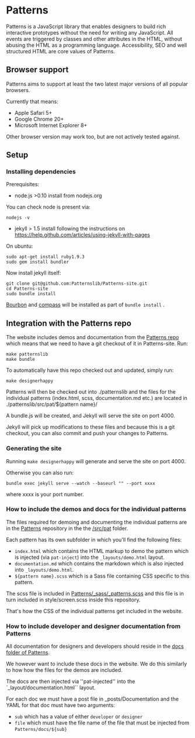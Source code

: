# Patterns

Patterns is a JavaScript library that enables designers to build rich
interactive prototypes without the need for writing any JavaScript. All events
are triggered by classes and other attributes in the HTML, without abusing the
HTML as a programming language. Accessibility, SEO and well structured HTML are
core values of Patterns.

## Browser support

Patterns aims to support at least the two latest major versions of all popular browsers.

Currently that means:

- Apple Safari 5+
- Google Chrome 20+
- Microsoft Internet Explorer 8+

Other browser version may work too, but are not actively tested against.

## Setup

### Installing dependencies

Prerequisites:

- node.js >0.10 install from nodejs.org

You can check node is present via:

    nodejs -v

- jekyll > 1.5 install following the instructions on https://help.github.com/articles/using-jekyll-with-pages

On ubuntu:

    sudo apt-get install ruby1.9.3
    sudo gem install bundler

Now install jekyll itself:

    git clone git@github.com:Patternslib/Patterns-site.git
    cd Patterns-site
    sudo bundle install

[Bourbon](http://bourbon.io) and [compass](http://compass-style.org) will be installed as part of `bundle install` .


## Integration with the Patterns repo

The website includes demos and documentation from the [Patterns repo](https://github.com/Patternslib/Patterns.git)
which means that we need to have a git checkout of it in Patterns-site. Run:

    make patternslib
    make bundle

To automatically have this repo checked out and updated, simply run:

    make designerhappy

Patterns will then be checked out into ./patternslib and the files for the
individual patterns (index.html, scss, documentation.md etc.) are located in ./patternslib/src/pat/${pattern name}/

A bundle.js will be created, and Jekyll will serve the site on port 4000.

Jekyll will pick up modifications to these files and because this is a git
checkout, you can also commit and push your changes to Patterns.

### Generating the site

Running ``make designerhappy`` will generate and serve the site on port 4000.

Otherwise you can also run:

    bundle exec jekyll serve --watch --baseurl "" --port xxxx

where xxxx is your port number. 

### How to include the demos and docs for the individual patterns

The files required for demoing and documenting the individual patterns are in
the [Patterns](https://github.com/Patternslib/Patterns.git) repository in the
the [/src/pat](https://github.com/Patternslib/Patterns/tree/master/src/pat)
folder.

Each pattern has its own subfolder in which you'll find the following files:

- ``index.html`` which contains the HTML markup to demo the pattern which is injected (via
  ``pat-inject``) into the ``_layouts/demo.html`` layout.
- ``documentation.md`` which contains the markdown which is also injected into
  ``_layouts/demo.html``.
- ``${pattern name}.scss`` which is a Sass file containing CSS specific to this pattern.

The scss file is included in [Patterns/_sass/_patterns.scss](https://github.com/Patternslib/Patterns/blob/master/_sass/_patterns.scss)
and this file is in turn included in style/screen.scss inside this repository.

That's how the CSS of the individual patterns get included in the website.

### How to include developer and designer documentation from Patterns

All documentation for designers and developers should reside in the
[docs folder of Patterns](https://github.com/Patternslib/Patterns/tree/master/docs).

We however want to include these docs in the website. We do this similarly to
how how the files for the demos are included.

The docs are then injected via ''pat-injected'' into the `_layout/documentation.html`` layout.

For each doc we must have a post file in _posts/Documentation and the YAML for that doc
must have two arguments:

- ``sub`` which has a value of either ``developer`` or ``designer``
- ``file`` which must have the file name of the file that must be injected from ``Patterns/docs/${sub}``

